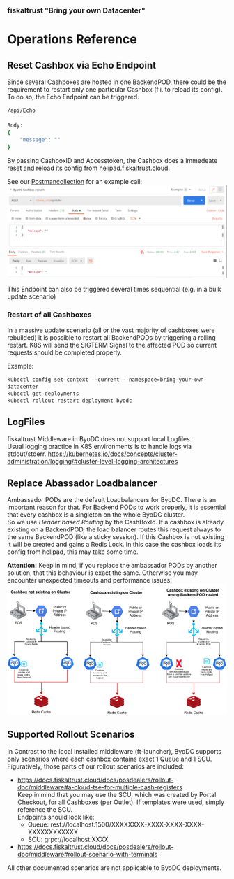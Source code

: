 ### fiskaltrust "Bring your own Datacenter"
# Operations Reference

## Reset Cashbox via Echo Endpoint
Since several Cashboxes are hosted in one BackendPOD, there could be the requirement to restart only one particular Cashbox (f.i. to reload its config). To do so, the Echo Endpoint can be triggered.
```sh
/api/Echo

Body:
{
    "message": ""
}
```
By passing CashboxID and Accesstoken, the Cashbox does a immedeate reset and reload its config from helipad.fiskaltrust.cloud.

See our [Postmancollection](https://github.com/fiskaltrust/product-de-bring-your-own-datacenter/blob/master/fiskaltrust%20DE%20ByoDC%20TestCall.postman_collection.json) for an example call:
![](images/fiskaltrust-ByoDC-Echo-Postman.png)

This Endpoint can also be triggered several times sequential (e.g. in a bulk update scenario)

### Restart of all Cashboxes
In a massive update scenario (all or the vast majority of cashboxes were rebuilded) it is possible to restart all BackendPODs by triggering a rolling restart. K8S will send the SIGTERM Signal to the affected POD so current requests should be completed properly.

Example:
```
kubectl config set-context --current --namespace=bring-your-own-datacenter 
kubectl get deployments 
kubectl rollout restart deployment byodc
```


## LogFiles
fiskaltrust Middleware in ByoDC does not support local Logfiles.  
Usual logging practice in K8S environments is to handle logs via stdout/stderr.
https://kubernetes.io/docs/concepts/cluster-administration/logging/#cluster-level-logging-architectures

## Replace Abassador Loadbalancer
Ambassador PODs are the default Loadbalancers for ByoDC. There is an important reason for that. For Backend PODs to work properly, it is essential that every cashbox is a singleton on the whole ByoDC cluster.  
So we use _Header based Routing_ by the CashBoxId. If a cashbox is already existing on a BackendPOD, the load balancer routes this request always to the same BackendPOD (like a sticky session). If this Cashbox is not existing it will be created and gains a Redis Lock. In this case the cashbox loads its config from helipad, this may take some time.

**Attention:** Keep in mind, if you replace the ambassador PODs by another solution, that this behaviour is exact the same. Otherwise you may encounter unexpected timeouts and performance issues!  
![Loadbalancer Behaviour](images/ByoDC-Loadbalancer.png)

## Supported Rollout Scenarios
In Contrast to the local installed middleware (ft-launcher), ByoDC supports only scenarios where each cashbox contains exact 1 Queue and 1 SCU.
Figuratively, those parts of our rollout scenarios are included:
- https://docs.fiskaltrust.cloud/docs/posdealers/rollout-doc/middleware#a-cloud-tse-for-multiple-cash-registers
  <br>Keep in mind that you may use the SCU, which was created by Portal Checkout, for all Cashboxes (per Outlet). If templates were used, simply reference the SCU.<br>
Endpoints should look like:<br>
    - Queue: rest://localhost:1500/XXXXXXXX-XXXX-XXXX-XXXX-XXXXXXXXXXXX
    - SCU: grpc://localhost:XXXX
- https://docs.fiskaltrust.cloud/docs/posdealers/rollout-doc/middleware#rollout-scenario-with-terminals  
 
All other documented scenarios are not applicable to ByoDC deployments.

